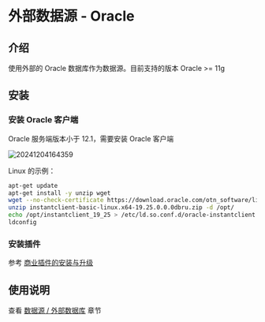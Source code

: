 # 外部数据源 - Oracle

<PluginInfo commercial="true" name="data-source-external-oracle"></PluginInfo>

## 介绍

使用外部的 Oracle 数据库作为数据源。目前支持的版本 Oracle >= 11g

## 安装

### 安装 Oracle 客户端

Oracle 服务端版本小于 12.1，需要安装 Oracle 客户端

![20241204164359](https://static-docs.nocobase.com/20241204164359.png)

Linux 的示例：

```bash
apt-get update
apt-get install -y unzip wget
wget --no-check-certificate https://download.oracle.com/otn_software/linux/instantclient/1925000/instantclient-basic-linux.x64-19.25.0.0.0dbru.zip
unzip instantclient-basic-linux.x64-19.25.0.0.0dbru.zip -d /opt/
echo /opt/instantclient_19_25 > /etc/ld.so.conf.d/oracle-instantclient.conf
ldconfig
```

### 安装插件

参考 [商业插件的安装与升级](/welcome/getting-started/plugin)

## 使用说明

查看 [数据源 / 外部数据库](/handbook/data-source-manager/external-database) 章节
